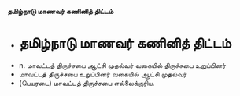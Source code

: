 **தமிழ்நாடு மாணவர் கணினித் திட்டம்**
- # தமிழ்நாடு மாணவர் கணினித் திட்டம்
- n. மாவட்டத் திருச்சபை ஆட்சி முதல்வர் வகையில் திருச்சபை உறுப்பினர்
- மாவட்டத் திருச்சபை உறுப்பினர் வகையில் ஆட்சி முதல்வர்
- (பெயரடை) மாவட்டத் திருச்சபை எல்லைக்குரிய.

